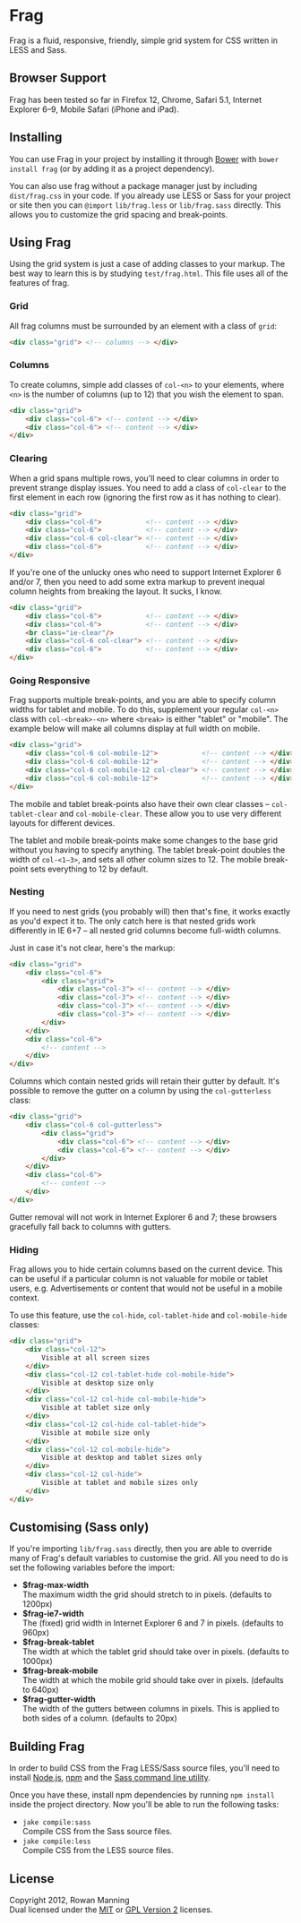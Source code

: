 
Frag
====

Frag is a fluid, responsive, friendly, simple grid system for CSS written in LESS and Sass.


Browser Support
---------------

Frag has been tested so far in Firefox 12, Chrome, Safari 5.1, Internet Explorer 6–9, Mobile Safari (iPhone and iPad).


Installing
----------

You can use Frag in your project by installing it through [Bower][bower] with `bower install frag` (or by adding it as a project dependency).

You can also use frag without a package manager just by including `dist/frag.css` in your code. If you already use LESS or Sass for your project or site then you can `@import` `lib/frag.less` or `lib/frag.sass` directly. This allows you to customize the grid spacing and break-points.


Using Frag
----------

Using the grid system is just a case of adding classes to your markup. The best way to learn this is by studying `test/frag.html`. This file uses all of the features of frag.

### Grid

All frag columns must be surrounded by an element with a class of `grid`:

```html
<div class="grid"> <!-- columns --> </div>
```

### Columns

To create columns, simple add classes of `col-<n>` to your elements, where `<n>` is the number of columns (up to 12) that you wish the element to span.

```html
<div class="grid">
    <div class="col-6"> <!-- content --> </div>
    <div class="col-6"> <!-- content --> </div>
</div>
```

### Clearing

When a grid spans multiple rows, you'll need to clear columns in order to prevent strange display issues. You need to add a class of `col-clear` to the first element in each row (ignoring the first row as it has nothing to clear).

```html
<div class="grid">
    <div class="col-6">           <!-- content --> </div>
    <div class="col-6">           <!-- content --> </div>
    <div class="col-6 col-clear"> <!-- content --> </div>
    <div class="col-6">           <!-- content --> </div>
</div>
```

If you're one of the unlucky ones who need to support Internet Explorer 6 and/or 7, then you need to add some extra markup to prevent inequal column heights from breaking the layout. It sucks, I know.

```html
<div class="grid">
    <div class="col-6">           <!-- content --> </div>
    <div class="col-6">           <!-- content --> </div>
    <br class="ie-clear"/>
    <div class="col-6 col-clear"> <!-- content --> </div>
    <div class="col-6">           <!-- content --> </div>
</div>
```

### Going Responsive

Frag supports multiple break-points, and you are able to specify column widths for tablet and mobile. To do this, supplement your regular `col-<n>` class with `col-<break>-<n>` where `<break>` is either "tablet" or "mobile". The example below will make all columns display at full width on mobile.

```html
<div class="grid">
    <div class="col-6 col-mobile-12">           <!-- content --> </div>
    <div class="col-6 col-mobile-12">           <!-- content --> </div>
    <div class="col-6 col-mobile-12 col-clear"> <!-- content --> </div>
    <div class="col-6 col-mobile-12">           <!-- content --> </div>
</div>
```

The mobile and tablet break-points also have their own clear classes – `col-tablet-clear` and `col-mobile-clear`. These allow you to use very different layouts for different devices.

The tablet and mobile break-points make some changes to the base grid without you having to specify anything. The tablet break-point doubles the width of `col-<1–3>`, and sets all other column sizes to 12. The mobile break-point sets everything to 12 by default.

### Nesting

If you need to nest grids (you probably will) then that's fine, it works exactly as you'd expect it to. The only catch here is that nested grids work differently in IE 6+7 – all nested grid columns become full-width columns.

Just in case it's not clear, here's the markup:

```html
<div class="grid">
    <div class="col-6">
        <div class="grid">
            <div class="col-3"> <!-- content --> </div>
            <div class="col-3"> <!-- content --> </div>
            <div class="col-3"> <!-- content --> </div>
            <div class="col-3"> <!-- content --> </div>
        </div>
    </div>
    <div class="col-6">
        <!-- content -->
    </div>
</div>
```

Columns which contain nested grids will retain their gutter by default. It's possible to remove the gutter on a column by using the `col-gutterless` class:

```html
<div class="grid">
    <div class="col-6 col-gutterless">
        <div class="grid">
            <div class="col-6"> <!-- content --> </div>
            <div class="col-6"> <!-- content --> </div>
        </div>
    </div>
    <div class="col-6">
        <!-- content -->
    </div>
</div>
```

Gutter removal will not work in Internet Explorer 6 and 7; these browsers gracefully fall back to columns with gutters.

### Hiding

Frag allows you to hide certain columns based on the current device. This can be useful if a particular column is not valuable for mobile or tablet users, e.g. Advertisements or content that would not be useful in a mobile context.

To use this feature, use the `col-hide`, `col-tablet-hide` and `col-mobile-hide` classes:

```html
<div class="grid">
    <div class="col-12">
        Visible at all screen sizes
    </div>
    <div class="col-12 col-tablet-hide col-mobile-hide">
        Visible at desktop size only
    </div>
    <div class="col-12 col-hide col-mobile-hide">
        Visible at tablet size only
    </div>
    <div class="col-12 col-hide col-tablet-hide">
        Visible at mobile size only
    </div>
    <div class="col-12 col-mobile-hide">
        Visible at desktop and tablet sizes only
    </div>
    <div class="col-12 col-hide">
        Visible at tablet and mobile sizes only
    </div>
</div>
```


Customising (Sass only)
-----------------------

If you're importing `lib/frag.sass` directly, then you are able to override many of Frag's default variables to customise the grid. All you need to do is set the following variables before the import:

  * **$frag-max-width**  
    The maximum width the grid should stretch to in pixels. (defaults to 1200px)
  * **$frag-ie7-width**  
    The (fixed) grid width in Internet Explorer 6 and 7 in pixels. (defaults to 960px)
  * **$frag-break-tablet**  
    The width at which the tablet grid should take over in pixels. (defaults to 1000px)
  * **$frag-break-mobile**  
    The width at which the mobile grid should take over in pixels. (defaults to 640px)
  * **$frag-gutter-width**  
    The width of the gutters between columns in pixels. This is applied to both sides of a column. (defaults to 20px)


Building Frag
-------------

In order to build CSS from the Frag LESS/Sass source files, you'll need to install [Node.js][node], [npm][npm] and the [Sass command line utility][sass].

Once you have these, install npm dependencies by running `npm install` inside the project directory. Now you'll be able to run the following tasks:

  * `jake compile:sass`  
    Compile CSS from the Sass source files.
  * `jake compile:less`  
    Compile CSS from the LESS source files.


License
-------

Copyright 2012, Rowan Manning  
Dual licensed under the [MIT][mit] or [GPL Version 2][gpl2] licenses.



[bower]: http://twitter.github.com/bower/
[gpl2]: http://opensource.org/licenses/gpl-2.0.php
[mit]: http://opensource.org/licenses/mit-license.php
[node]: http://nodejs.org/
[npm]: http://npmjs.org/
[sass]: http://sass-lang.com/download.html
